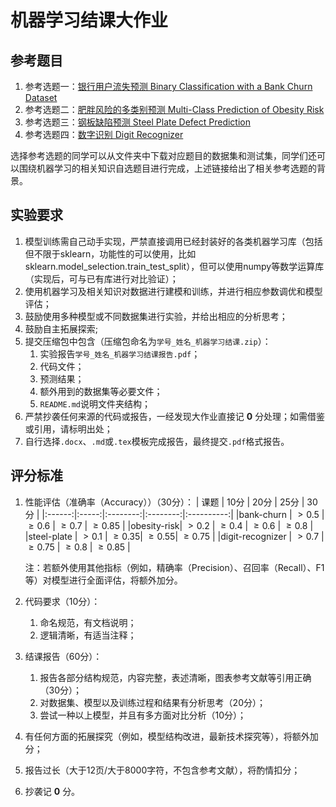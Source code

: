 


# 机器学习结课大作业

## 参考题目

1. 参考选题一：[银行用户流失预测 Binary Classification with a Bank Churn Dataset](https://www.kaggle.com/competitions/playground-series-s4e1)
2. 参考选题二：[肥胖风险的多类别预测 Multi-Class Prediction of Obesity Risk](https://www.kaggle.com/competitions/playground-series-s4e2)
3. 参考选题三：[钢板缺陷预测 Steel Plate Defect Prediction](https://www.kaggle.com/competitions/playground-series-s4e3)
4. 参考选题四：[数字识别 Digit Recognizer](https://www.kaggle.com/competitions/digit-recognizer)


选择参考选题的同学可以从文件夹中下载对应题目的数据集和测试集，同学们还可以围绕机器学习的相关知识自选题目进行完成，上述链接给出了相关参考选题的背景。

## 实验要求

1. 模型训练需自己动手实现，严禁直接调用已经封装好的各类机器学习库（包括但不限于sklearn，功能性的可以使用，比如 sklearn.model_selection.train_test_split），但可以使用numpy等数学运算库（实现后，可与已有库进行对比验证）；
2. 使用机器学习及相关知识对数据进行建模和训练，并进行相应参数调优和模型评估；
3. 鼓励使用多种模型或不同数据集进行实验，并给出相应的分析思考；
4. 鼓励自主拓展探索;
5. 提交压缩包中包含（压缩包命名为```学号_姓名_机器学习结课.zip```）：
   1. 实验报告```学号_姓名_机器学习结课报告.pdf```；
   2. 代码文件；
   3. 预测结果；
   4. 额外用到的数据集等必要文件；
   5. ```README.md```说明文件夹结构；
6. 严禁抄袭任何来源的代码或报告，一经发现大作业直接记 **0** 分处理；如需借鉴或引用，请标明出处；
7. 自行选择```.docx```、```.md```或```.tex```模板完成报告，最终提交```.pdf```格式报告。

## 评分标准

1. 性能评估（准确率（Accuracy））（30分）：
    | 课题   |  10分 | 20分      | 25分      | 30分      |
    |:------:|:-----:|:--------:|:--------:|:----------:|
    |bank-churn  | $> 0.5$ | $\ge 0.6$ | $\ge 0.7$ | $\ge 0.85$ |
    |obesity-risk| $> 0.2$ | $\ge 0.4$ | $\ge 0.6$ | $\ge 0.8$  |
    |steel-plate | $> 0.1$ | $\ge 0.35$| $\ge 0.55$| $\ge 0.75$ |
    |digit-recognizer | $> 0.7$ | $\ge 0.75$ | $\ge 0.8$ | $\ge 0.85$ |
    
    注：若额外使用其他指标（例如，精确率（Precision）、召回率（Recall）、F1等）对模型进行全面评估，将额外加分。
2. 代码要求（10分）：
   1. 命名规范，有文档说明；
   2. 逻辑清晰，有适当注释；
3. 结课报告（60分）：
   1.  报告各部分结构规范，内容完整，表述清晰，图表参考文献等引用正确（30分）；
   2.  对数据集、模型以及训练过程和结果有分析思考（20分）；
   3.  尝试一种以上模型，并且有多方面对比分析（10分）；
4.  有任何方面的拓展探究（例如，模型结构改进，最新技术探究等），将额外加分；
5.  报告过长（大于12页/大于8000字符，不包含参考文献），将酌情扣分；
6.  抄袭记 **0** 分。

